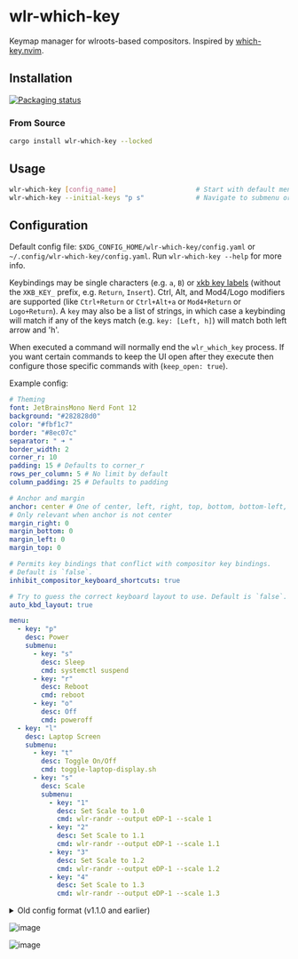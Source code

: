 # wlr-which-key

Keymap manager for wlroots-based compositors. Inspired by [which-key.nvim](https://github.com/folke/which-key.nvim).

## Installation

[![Packaging status](https://repology.org/badge/vertical-allrepos/wlr-which-key.svg)](https://repology.org/project/wlr-which-key/versions)

### From Source

```sh
cargo install wlr-which-key --locked
```

## Usage

```sh
wlr-which-key [config_name]                    # Start with default menu
wlr-which-key --initial-keys "p s"             # Navigate to submenu or execute command
```

## Configuration

Default config file: `$XDG_CONFIG_HOME/wlr-which-key/config.yaml` or `~/.config/wlr-which-key/config.yaml`. Run `wlr-which-key --help` for more info.

Keybindings may be single characters (e.g. `a`, `B`) or [xkb key labels](https://github.com/xkbcommon/libxkbcommon/blob/master/include/xkbcommon/xkbcommon-keysyms.h) (without the `XKB_KEY_` prefix, e.g. `Return`, `Insert`). Ctrl, Alt, and Mod4/Logo modifiers are supported (like `Ctrl+Return` or `Ctrl+Alt+a` or `Mod4+Return` or `Logo+Return`). A `key` may also be a list of strings, in which case a keybinding will match if any of the keys match (e.g. `key: [Left, h]`) will match both left arrow and 'h'.

When executed a command will normally end the `wlr_which_key` process. If you want certain commands to keep the UI open after they execute then
configure those specific commands with (`keep_open: true`).

Example config:

```yaml
# Theming
font: JetBrainsMono Nerd Font 12
background: "#282828d0"
color: "#fbf1c7"
border: "#8ec07c"
separator: " ➜ "
border_width: 2
corner_r: 10
padding: 15 # Defaults to corner_r
rows_per_column: 5 # No limit by default
column_padding: 25 # Defaults to padding

# Anchor and margin
anchor: center # One of center, left, right, top, bottom, bottom-left, top-left, etc.
# Only relevant when anchor is not center
margin_right: 0
margin_bottom: 0
margin_left: 0
margin_top: 0

# Permits key bindings that conflict with compositor key bindings.
# Default is `false`.
inhibit_compositor_keyboard_shortcuts: true

# Try to guess the correct keyboard layout to use. Default is `false`.
auto_kbd_layout: true

menu:
  - key: "p"
    desc: Power
    submenu:
      - key: "s"
        desc: Sleep
        cmd: systemctl suspend
      - key: "r"
        desc: Reboot
        cmd: reboot
      - key: "o"
        desc: Off
        cmd: poweroff
  - key: "l"
    desc: Laptop Screen
    submenu:
      - key: "t"
        desc: Toggle On/Off
        cmd: toggle-laptop-display.sh
      - key: "s"
        desc: Scale
        submenu:
          - key: "1"
            desc: Set Scale to 1.0
            cmd: wlr-randr --output eDP-1 --scale 1
          - key: "2"
            desc: Set Scale to 1.1
            cmd: wlr-randr --output eDP-1 --scale 1.1
          - key: "3"
            desc: Set Scale to 1.2
            cmd: wlr-randr --output eDP-1 --scale 1.2
          - key: "4"
            desc: Set Scale to 1.3
            cmd: wlr-randr --output eDP-1 --scale 1.3
```

<details>
  <summary> Old config format (v1.1.0 and earlier) </summary>

  ```yaml
  # Theming
  font: JetBrainsMono Nerd Font 12
  background: "#282828d0"
  color: "#fbf1c7"
  border: "#8ec07c"
  separator: " ➜ "
  border_width: 2
  corner_r: 10
  padding: 15 # Defaults to corner_r

  # Anchor and margin
  anchor: center # One of center, left, right, top, bottom, bottom-left, top-left, etc.
  # Only relevant when anchor is not center
  margin_right: 0
  margin_bottom: 0
  margin_left: 0
  margin_top: 0

  menu:
    "w":
      desc: WiFi
      submenu:
        "t": { desc: Toggle, cmd: wifi_toggle.sh }
        "c": { desc: Connections, cmd: kitty --class nmtui-connect nmtui-connect }
    "p":
      desc: Power
      submenu:
        "s": { desc: Sleep, cmd: systemctl suspend }
        "r": { desc: Reboot, cmd: reboot }
        "o": { desc: Off, cmd: poweroff }
    "t":
      desc: Theme
      submenu:
        "d": { desc: Dark, cmd: dark-theme on }
        "l": { desc: Light, cmd: dark-theme off }
        "t": { desc: Toggle, cmd: dark-theme toggle, keep_open: true }
    "l":
      desc: Laptop Screen
      submenu:
        "t": { desc: Toggle On/Off, cmd: toggle-laptop-display.sh }
        "s":
          desc: Scale
          submenu:
            "1": { desc: Set Scale to 1.0, cmd: wlr-randr --output eDP-1 --scale 1 }
            "2": { desc: Set Scale to 1.1, cmd: wlr-randr --output eDP-1 --scale 1.1 }
            "3": { desc: Set Scale to 1.2, cmd: wlr-randr --output eDP-1 --scale 1.2 }
            "4": { desc: Set Scale to 1.3, cmd: wlr-randr --output eDP-1 --scale 1.3 }
  ```
</details>

![image](https://user-images.githubusercontent.com/34583604/233025292-af0d5798-1854-4809-b08f-2e8f1a65b3ce.png)

![image](https://user-images.githubusercontent.com/34583604/233025368-e59a386a-6a52-4168-a6e3-5102ea6329cf.png)
